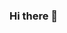 ### Hi there 👋

<!--
**Vansasis13/Vansasis13** is a ✨ _special_ ✨ repository because its `README.md` (this file) appears on your GitHub profile.

Here are some ideas to get you started:

- 🔭 I’m currently working on ...
- 🌱 I’m currently learning Industrial Engineering
- 👯 I’m looking to collaborate on Dicoding
- 🤔 I’m looking for help with Partner
- 💬 Ask me about ur interest
- 📫 How to reach me: [Linkedin](www.linkedin.com/in/ivan-sitanggang-)
- 😄 Pronouns: ...
- ⚡ Fun fact: ...

### Github Statistic
<p align="left">
<a href="https://github.com/penuliscode">
  <img height="180em" src="https://github-readme-stats-eight-theta.vercel.app/api?username=penuliscode&show_icons=true&theme=algolia&include_all_commits=true&count_private=true"/>
  <img height="180em" src="https://github-readme-stats-eight-theta.vercel.app/api/top-langs/?username=penuliscode&layout=compact&layout=compact&theme=algolia"/>
</a>
</p>
